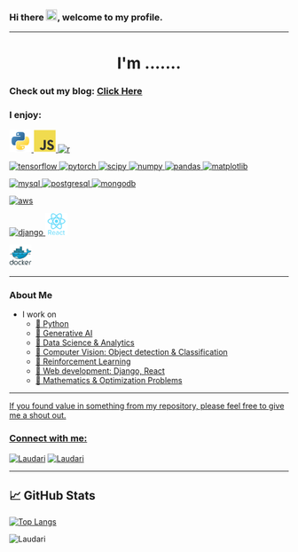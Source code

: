 ### Hi there <img width="20" height="20" src="https://raw.githubusercontent.com/iampavangandhi/iampavangandhi/master/gifs/Hi.gif">, welcome to my profile.

---
<h1 align="center">I'm .......</h1>

<!--
![I don't have YouTube Channel](https://youtubelink)
![Twitter](https://twitterlink)

-->
### Check out my blog: [Click Here](https://laudarisd.github.io/)

<!--
<p align="left"> <img src="https://komarev.com/ghpvc/?username=tomitokko&label=Profile%20views&color=0e75b6&style=flat" alt="chandrikadeb7" /> </p> -->

<!-- ![Banner](https://github.com/Laudarisd/Laudarisd/img/) -->

<h3 align="left">I enjoy:</h3>
<p align="left"> 

<!-- Programming Languages- Python, js, R -->
<a href="https://www.python.org" target="_blank"> <img src="https://raw.githubusercontent.com/devicons/devicon/master/icons/python/python-original.svg" alt="python" width="40" height="40"/> </a> 
<a href="https://developer.mozilla.org/en-US/docs/Web/JavaScript" target="_blank"> <img src="https://raw.githubusercontent.com/devicons/devicon/master/icons/javascript/javascript-original.svg" alt="javascript" width="40" height="40"/> </a>
<a href="https://www.r-project.org/" target="_blank"> <img src="https://www.vectorlogo.zone/logos/r-project/r-project-icon.svg" alt="r" width="40" height="40"/> </a>



<!-- Ml tools -->
<a href="https://www.tensorflow.org/" target="_blank"> <img src="https://www.vectorlogo.zone/logos/tensorflow/tensorflow-icon.svg" alt="tensorflow" width="40" height="40"/> </a>
<a href= "https://www.pytorch.org" target="_blank"> <img src="https://www.vectorlogo.zone/logos/pytorch/pytorch-icon.svg" alt="pytorch" width="40" height="40"/> </a>
<a href="https://www.scipy.org/" target="_blank"> <img src="https://scipy.org/images/logo.svg" alt="scipy" width="40" height="40"/> </a>
<a href="https://www.numpy.org/" target="_blank"> <img src="https://www.vectorlogo.zone/logos/numpy/numpy-icon.svg" alt="numpy" width="40" height="40"/> </a>
<a href="https://www.pandas.pydata.org/" target="_blank"> <img src="https://upload.wikimedia.org/wikipedia/commons/thumb/e/ed/Pandas_logo.svg/600px-Pandas_logo.svg.png" alt="pandas" width="40" height="40"/> </a>
<a href="https://www.matplotlib.org/" target="_blank"> <img src="https://upload.wikimedia.org/wikipedia/commons/thumb/8/84/Matplotlib_icon.svg/1200px-Matplotlib_icon.svg.png" alt="matplotlib" width="40" height="40"/> </a>


<!-- Now Add Databased -->
<a href="https://www.mysql.com/" target="_blank"> <img src="https://www.vectorlogo.zone/logos/mysql/mysql-icon.svg" alt="mysql" width="40" height="40"/> </a>
<a href="https://www.postgresql.org/" target="_blank"> <img src="https://www.vectorlogo.zone/logos/postgresql/postgresql-icon.svg" alt="postgresql" width="40" height="40"/> </a>
<a href="https://www.mongodb.com/" target="_blank"> <img src="https://www.vectorlogo.zone/logos/mongodb/mongodb-icon.svg" alt="mongodb" width="40" height="40"/> </a>


<!-- Add AWS -->
<a href="https://aws.amazon.com/" target="_blank"> <img src="https://www.vectorlogo.zone/logos/amazon_aws/amazon_aws-icon.svg" alt="aws" width="40" height="40"/> </a>


<!-- Add web  development with HTML, CSS and JavaScript -->
<a href=" https://www.djangoproject.com/" target="_blank"> <img src="https://www.vectorlogo.zone/logos/djangoproject/djangoproject-icon.svg" alt="django" width="40" height="40"/> </a>
<a href="https://reactjs.org/" target="_blank"> <img src="https://raw.githubusercontent.com/devicons/devicon/master/icons/react/react-original-wordmark.svg" alt="react" width="40" height="40"/> </a> 


<!-- Extra -->
<a href="https://www.docker.com/" target="_blank"> <img src="https://raw.githubusercontent.com/devicons/devicon/master/icons/docker/docker-original-wordmark.svg" alt="docker" width="40" height="40"/> </a> 



---
### About Me

- I work on <ul>
   <li> <a href= "https://github.com/Laudarisd/">🌱 Python</a></li>
   <li> <a href= "https://github.com/Laudarisd/">🌱 Generative AI</a></li>
   <li>  <a href= "https://github.com/Laudarisd/Data-science-study.git"> 🌱 Data Science & Analytics</a> </li>
   <li> <a href= "https://github.com/Laudarisd/">🌱 Computer Vision: Object detection & Classification </a></li>
   <li> <a href= "https://github.com/Laudarisd/">🌱 Reinforcement Learning </a> </li>
   <li><a href= "https://github.com/Laudarisd/django">🌱 Web development: Django, React</li>
   <li><a href= "https://github.com/Laudarisd/django">🌱 Mathematics & Optimization Problems</li>
  </ul>
---

If you found value in something from my repository, please feel free to give me a shout out.


<h3 align="left">Connect with me:</h3>
<p align="left">
<a href="mailto:sudiplaudari@gmail.com" target="blank"><img align="center" src="https://cdn.jsdelivr.net/npm/simple-icons@3.0.1/icons/gmail.svg" alt="Laudari" height="30" width="40" /></a>
<a href="https://twitter.com/" target="blank"><img align="center" src="https://cdn.jsdelivr.net/npm/simple-icons@3.0.1/icons/twitter.svg" alt="Laudari" height="30" width="40" /></a>
<!-- <a href="https://medium.com/@tomitokko" target="blank"><img align="center" src="https://cdn.jsdelivr.net/npm/simple-icons@3.0.1/icons/medium.svg" alt="@tomitokko" height="30" width="40" /></a> -->
<!-- <a href="https://dev.to/tomitokko3" target="blank"><img align="center" src="https://cdn.jsdelivr.net/npm/simple-icons@3.0.1/icons/dev-dot-to.svg" alt="Laudari" height="30" width="40" /></a> -->
</p>

---

## &#x1f4c8; GitHub Stats

[![Top Langs](https://github-readme-stats.vercel.app/api/top-langs/?username=Laudarisd&hide=java,html,css&theme=radical)](https://github.com/anuraghazra/github-readme-stats)

<p><img align="left" src="https://github-readme-stats.vercel.app/api?username=Laudarisd&show_icons=true&locale=en" alt="Laudari" /></p>

<!--
Here are some ideas to get you started:

- 🔭 I’m currently working on ...
- 🌱 I’m currently learning ...
- 👯 I’m looking to collaborate on ...
- 🤔 I’m looking for help with ...
- 💬 Ask me about ...
- 📫 How to reach me: ...
- 😄 Pronouns: ...
- ⚡ Fun fact: ...
-->
